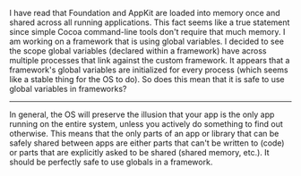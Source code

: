 I have read that Foundation and AppKit are loaded into memory once and shared across all running applications. This fact seems like a true statement since simple Cocoa command-line tools don't require that much memory. I am working on a framework that is using global variables. I decided to see the scope global variables (declared within a framework) have across multiple processes that link against the custom framework. It appears that a framework's global variables are initialized for every process (which seems like a stable thing for the OS to do). So does this mean that it is safe to use global variables in frameworks? 

----

In general, the OS will preserve the illusion that your app is the only app running on the entire system, unless you actively do something to find out otherwise. This means that the only parts of an app or library that can be safely shared between apps are either parts that can't be written to (code) or parts that are explicitly asked to be shared (shared memory, etc.). It should be perfectly safe to use globals in a framework.
